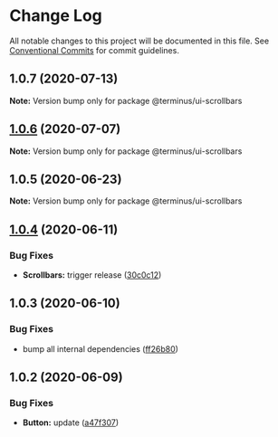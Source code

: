 # Change Log

All notable changes to this project will be documented in this file.
See [Conventional Commits](https://conventionalcommits.org) for commit guidelines.

## 1.0.7 (2020-07-13)

**Note:** Version bump only for package @terminus/ui-scrollbars





## [1.0.6](https://github.com/GetTerminus/terminus-oss/compare/@terminus/ui-scrollbars@1.0.5...@terminus/ui-scrollbars@1.0.6) (2020-07-07)

**Note:** Version bump only for package @terminus/ui-scrollbars





## 1.0.5 (2020-06-23)

**Note:** Version bump only for package @terminus/ui-scrollbars





## [1.0.4](https://github.com/GetTerminus/terminus-oss/compare/@terminus/ui-scrollbars@1.0.3...@terminus/ui-scrollbars@1.0.4) (2020-06-11)


### Bug Fixes

* **Scrollbars:** trigger release ([30c0c12](https://github.com/GetTerminus/terminus-oss/commit/30c0c125ebfaf1e80fe638dc96fc32a3e12d2e96))





## 1.0.3 (2020-06-10)


### Bug Fixes

* bump all internal dependencies ([ff26b80](https://github.com/GetTerminus/terminus-oss/commit/ff26b806bb599401f006996be5b567a378e68ef3))





## 1.0.2 (2020-06-09)


### Bug Fixes

* **Button:** update ([a47f307](https://github.com/GetTerminus/terminus-oss/commit/a47f30757b9216d6ee76788c117e76eacf5289e5))
